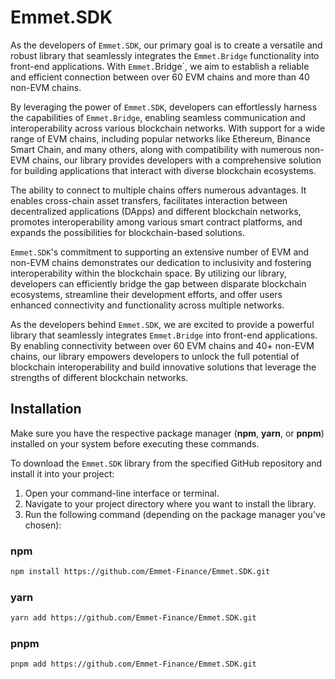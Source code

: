 # Emmet.SDK

As the developers of `Emmet.SDK`, our primary goal is to create a versatile and robust library that seamlessly integrates the `Emmet.Bridge` functionality into front-end applications. With `Emmet.`Bridge`, we aim to establish a reliable and efficient connection between over 60 EVM chains and more than 40 non-EVM chains.

By leveraging the power of `Emmet.SDK`, developers can effortlessly harness the capabilities of `Emmet.Bridge`, enabling seamless communication and interoperability across various blockchain networks. With support for a wide range of EVM chains, including popular networks like Ethereum, Binance Smart Chain, and many others, along with compatibility with numerous non-EVM chains, our library provides developers with a comprehensive solution for building applications that interact with diverse blockchain ecosystems.

The ability to connect to multiple chains offers numerous advantages. It enables cross-chain asset transfers, facilitates interaction between decentralized applications (DApps) and different blockchain networks, promotes interoperability among various smart contract platforms, and expands the possibilities for blockchain-based solutions.

`Emmet.SDK`'s commitment to supporting an extensive number of EVM and non-EVM chains demonstrates our dedication to inclusivity and fostering interoperability within the blockchain space. By utilizing our library, developers can efficiently bridge the gap between disparate blockchain ecosystems, streamline their development efforts, and offer users enhanced connectivity and functionality across multiple networks.

As the developers behind `Emmet.SDK`, we are excited to provide a powerful library that seamlessly integrates `Emmet.Bridge` into front-end applications. By enabling connectivity between over 60 EVM chains and 40+ non-EVM chains, our library empowers developers to unlock the full potential of blockchain interoperability and build innovative solutions that leverage the strengths of different blockchain networks.

## Installation

Make sure you have the respective package manager (**npm**, **yarn**, or **pnpm**) installed on your system before executing these commands.

To download the `Emmet.SDK` library from the specified GitHub repository and install it into your project:

1. Open your command-line interface or terminal.
2. Navigate to your project directory where you want to install the library.
3. Run the following command (depending on the package manager you've chosen):

### npm
```bash
npm install https://github.com/Emmet-Finance/Emmet.SDK.git
```
### yarn
```bash
yarn add https://github.com/Emmet-Finance/Emmet.SDK.git
```

### pnpm
```bash
pnpm add https://github.com/Emmet-Finance/Emmet.SDK.git
```